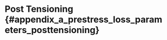 Post Tensioning {#appendix_a_prestress_loss_parameters_posttensioning}
==============================================
